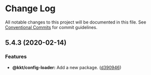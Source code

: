 # Change Log

All notable changes to this project will be documented in this file.
See [Conventional Commits](https://conventionalcommits.org) for commit guidelines.

## 5.4.3 (2020-02-14)


### Features

* **@kkt/config-loader:** Add a new package. ([d390946](https://github.com/kktjs/kkt-next/tree/master/packages/config-loader/commit/d39094683edd64ad793a9815c8443beda9fa6405))
